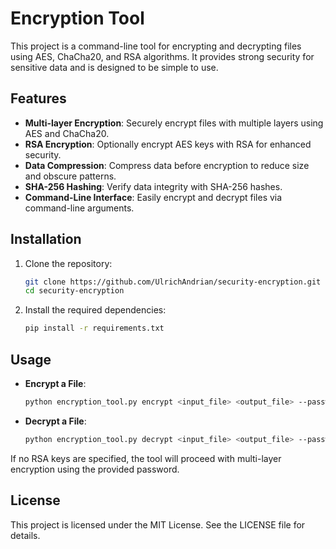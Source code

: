 # Encryption Tool

This project is a command-line tool for encrypting and decrypting files using AES, ChaCha20, and RSA algorithms. It provides strong security for sensitive data and is designed to be simple to use.

## Features

- **Multi-layer Encryption**: Securely encrypt files with multiple layers using AES and ChaCha20.
- **RSA Encryption**: Optionally encrypt AES keys with RSA for enhanced security.
- **Data Compression**: Compress data before encryption to reduce size and obscure patterns.
- **SHA-256 Hashing**: Verify data integrity with SHA-256 hashes.
- **Command-Line Interface**: Easily encrypt and decrypt files via command-line arguments.

## Installation

1. Clone the repository:
   ```bash
   git clone https://github.com/UlrichAndrian/security-encryption.git
   cd security-encryption
   ```

2. Install the required dependencies:
   ```bash
   pip install -r requirements.txt
   ```

## Usage

- **Encrypt a File**:
  ```bash
  python encryption_tool.py encrypt <input_file> <output_file> --password <your_password> --rsa-public-key <path_to_rsa_public_key>
  ```

- **Decrypt a File**:
  ```bash
  python encryption_tool.py decrypt <input_file> <output_file> --password <your_password> --rsa-private-key <path_to_rsa_private_key>
  ```

If no RSA keys are specified, the tool will proceed with multi-layer encryption using the provided password.

## License

This project is licensed under the MIT License. See the LICENSE file for details.
